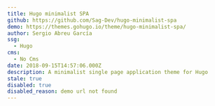 ```yaml
---
title: Hugo minimalist SPA
github: https://github.com/Sag-Dev/hugo-minimalist-spa
demo: https://themes.gohugo.io/theme/hugo-minimalist-spa/
author: Sergio Abreu García
ssg:
  - Hugo
cms:
  - No Cms
date: 2018-09-15T14:57:06.000Z
description: A minimalist single page application theme for Hugo
stale: true
disabled: true
disabled_reason: demo url not found
---
```

